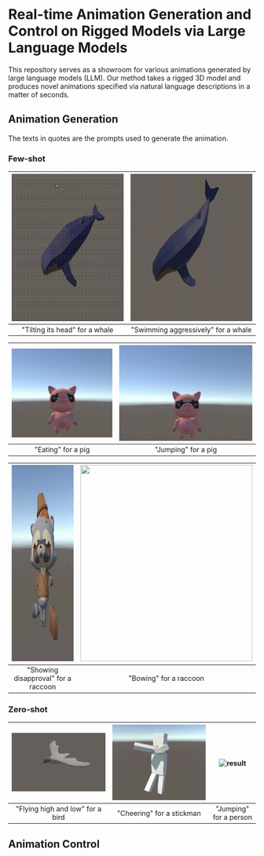 # Real-time Animation Generation and Control on Rigged Models via Large Language Models
 
This repository serves as a showroom for various animations generated by large language models (LLM). Our method takes a rigged 3D model and produces novel animations specified via natural language descriptions in a matter of seconds.

## Animation Generation

The texts in quotes are the prompts used to generate the animation.

### Few-shot

| <img src="/videos/whale_head_moving.gif" width="400" height="300"/>| <img src="/videos/whale_swim_aggressively.gif" width="400" height="300"/> |
| :-------------: | :-------------: | 
| "Tilting its head" for a whale  | "Swimming aggressively" for a whale |

| ![result](videos/pig_eat.gif)| ![result](videos/pig_jump.gif)  |
| :-------------: | :-------------: | 
| "Eating" for a pig | "Jumping" for a pig |

| <img src="/videos/raccoon_disapproval.gif" width="350" height="400"/>| <img src="/videos/raccoon_bow.gif" width="350" height="400"/>  |
| :-------------: | :-------------: | 
| "Showing disapproval" for a raccoon | "Bowing" for a raccoon  |

### Zero-shot

| ![result](videos/bird_flying_high_and_low.gif)| ![result](videos/stickman_cheering.gif)  | ![result](videos/person_jumping.gif)  |
| :-------------: | :-------------: | :-------------: | 
| "Flying high and low" for a bird | "Cheering" for a stickman  | "Jumping" for a person  |


## Animation Control


